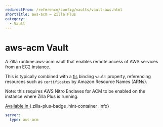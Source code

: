 ```yaml
---
redirectFrom: /reference/config/vaults/vault-aws.html
shortTitle: aws-acm – Zilla Plus
category:
  - Vault
---
```


# aws-acm Vault

A Zilla runtime aws-acm vault that enables remote access of AWS services from an EC2 instance.

This is typically combined with a [tls](../bindings/tls/README.md) binding `vault` property, referencing resources such as `certificates` by Amazon Resource Names (ARNs).

Note: this requires AWS Nitro Enclaves for ACM to be enabled on the instance where Zilla Plus is running.

[Available in <ZillaPlus/>](https://www.aklivity.io/products/zilla-plus)
{.zilla-plus-badge .hint-container .info}

```yaml {2}
server:
  type: aws-acm
```
